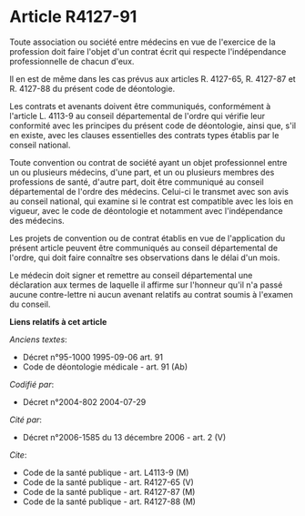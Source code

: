 # Article R4127-91

Toute association ou société entre médecins en vue de l'exercice de la profession doit faire l'objet d'un contrat écrit qui
respecte l'indépendance professionnelle de chacun d'eux.

Il en est de même dans les cas prévus aux articles R. 4127-65, R. 4127-87 et R. 4127-88 du présent code de déontologie.

Les contrats et avenants doivent être communiqués, conformément à l'article L. 4113-9 au conseil départemental de l'ordre qui
vérifie leur conformité avec les principes du présent code de déontologie, ainsi que, s'il en existe, avec les clauses
essentielles des contrats types établis par le conseil national.

Toute convention ou contrat de société ayant un objet professionnel entre un ou plusieurs médecins, d'une part, et un ou
plusieurs membres des professions de santé, d'autre part, doit être communiqué au conseil départemental de l'ordre des
médecins. Celui-ci le transmet avec son avis au conseil national, qui examine si le contrat est compatible avec les lois en
vigueur, avec le code de déontologie et notamment avec l'indépendance des médecins.

Les projets de convention ou de contrat établis en vue de l'application du présent article peuvent être communiqués au
conseil départemental de l'ordre, qui doit faire connaître ses observations dans le délai d'un mois.

Le médecin doit signer et remettre au conseil départemental une déclaration aux termes de laquelle il affirme sur l'honneur
qu'il n'a passé aucune contre-lettre ni aucun avenant relatifs au contrat soumis à l'examen du conseil.

**Liens relatifs à cet article**

_Anciens textes_:

  - Décret n°95-1000 1995-09-06 art. 91
  - Code de déontologie médicale - art. 91 (Ab)

_Codifié par_:

  - Décret n°2004-802 2004-07-29

_Cité par_:

  - Décret n°2006-1585 du 13 décembre 2006 - art. 2 (V)

_Cite_:

  - Code de la santé publique - art. L4113-9 (M)
  - Code de la santé publique - art. R4127-65 (V)
  - Code de la santé publique - art. R4127-87 (M)
  - Code de la santé publique - art. R4127-88 (M)
